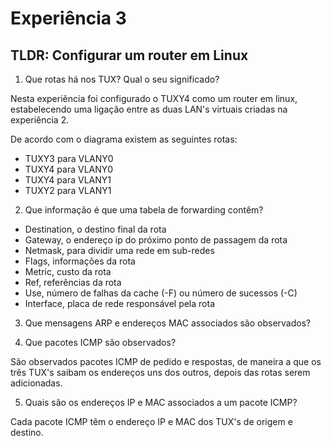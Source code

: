 # Experiência 3

## TLDR: Configurar um router em Linux

1. Que rotas há nos TUX? Qual o seu significado?

Nesta experiência foi configurado o TUXY4 como um router em linux, estabelecendo uma ligação entre as duas LAN's virtuais criadas na experiência 2.

De acordo com o diagrama existem as seguintes rotas:
* TUXY3 para VLANY0
* TUXY4 para VLANY0
* TUXY4 para VLANY1
* TUXY2 para VLANY1

2. Que informação é que uma tabela de forwarding contêm?

* Destination, o destino final da rota
* Gateway, o endereço ip do próximo ponto de passagem da rota
* Netmask, para dividir uma rede em sub-redes
* Flags, informações da rota
* Metric, custo da rota
* Ref, referências da rota
* Use, número de falhas da cache (-F) ou número de sucessos (-C)
* Interface, placa de rede responsável pela rota

3. Que mensagens ARP e endereços MAC associados são observados?

4. Que pacotes ICMP são observados?

São observados pacotes ICMP de pedido e respostas, de maneira a que os três TUX's saibam os endereços uns dos outros, depois das rotas serem adicionadas.

5. Quais são os endereços IP e MAC associados a um pacote ICMP?

Cada pacote ICMP têm o endereço IP e MAC dos TUX's de origem e destino.